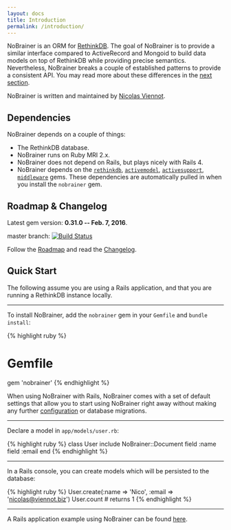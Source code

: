 ```yaml
---
layout: docs
title: Introduction
permalink: /introduction/
---
```


NoBrainer is an ORM for [RethinkDB](http://rethinkdb.com).
The goal of NoBrainer is to provide a similar interface compared to ActiveRecord
and Mongoid to build data models on top of RethinkDB while providing precise
semantics.
Nevertheless, NoBrainer breaks a couple of established patterns to provide a
consistent API. You may read more about these differences in the [next
section](/docs/differences_from_other_orms/).

NoBrainer is written and maintained by <a href="https://twitter.com/nviennot">Nicolas Viennot</a>.

## Dependencies

NoBrainer depends on a couple of things:

* The RethinkDB database.
* NoBrainer runs on Ruby MRI 2.x.
* NoBrainer does not depend on Rails, but plays nicely with Rails 4.
* NoBrainer depends on the [`rethinkdb`](https://rubygems.org/gems/rethinkdb),
      [`activemodel`](https://github.com/rails/rails/tree/master/activemodel),
      [`activesupport`](https://github.com/rails/rails/tree/master/activesupport),
      [`middleware`](https://github.com/mitchellh/middleware) gems.
      These dependencies are automatically pulled in when you install the
      `nobrainer` gem.

## Roadmap & Changelog

Latest gem version: **0.31.0 -- Feb. 7, 2016**.

master branch: [![Build Status](https://travis-ci.org/nviennot/nobrainer.svg?branch=master)](https://travis-ci.org/nviennot/nobrainer)

Follow the [Roadmap](/docs/roadmap/) and read the [Changelog](/docs/changelog).

## Quick Start

The following assume you are using a Rails application, and that you are running a
RethinkDB instance locally.

---

To install NoBrainer, add the `nobrainer` gem in your `Gemfile` and `bundle install`:

{% highlight ruby %}
# Gemfile
gem 'nobrainer'
{% endhighlight %}

When using NoBrainer with Rails, NoBrainer comes with a set of default
settings that allow you to start using NoBrainer right away without making any
further [configuration](/docs/installation) or database migrations.

---

Declare a model in `app/models/user.rb`:

{% highlight ruby %}
class User
  include NoBrainer::Document
  field :name
  field :email
end
{% endhighlight %}

---

In a Rails console, you can create models which will be persisted to the database:

{% highlight ruby %}
User.create(:name => 'Nico', :email => 'nicolas@viennot.biz')
User.count # returns 1
{% endhighlight %}

---

A Rails application example using NoBrainer can be found
[here](https://github.com/rethinkdb/rails-nobrainer-blog/).
